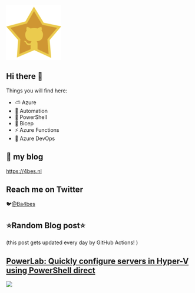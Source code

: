 ![Github Star](Assets/github-stars-logo_Color.png)

## Hi there 👋

Things you will find here:
- ⛅ Azure
- 🚗 Automation
- 🐚 PowerShell
- 💪 Bicep
- ⚡ Azure Functions
- 🚀 Azure DevOps


## 📝 my blog
<https://4bes.nl>

## Reach me on Twitter
🐦[@Ba4bes](https://twitter.com/Ba4bes)

<!---
- 🔭 I’m currently working on ...
- 🌱 I’m currently learning ...
- 👯 I’m looking to collaborate on ...
- 🤔 I’m looking for help with ...
- 💬 Ask me about ...
- 📫 How to reach me: ...
- 😄 Pronouns: ...
- ⚡ Fun fact: I have a standard poodle 🐩

-->

## ⭐Random Blog post⭐

(this post gets updated every day by GitHub Actions! )

<!-- Link -->
## [PowerLab: Quickly configure servers in Hyper-V using PowerShell direct](https://4bes.nl/2019/03/31/powerlab-quickly-create-servers-in-hyperv-using-powershell-direct/)

<a href="https://4bes.nl/2019/03/31/powerlab-quickly-create-servers-in-hyperv-using-powershell-direct/"><img src="https://4bes.nl/2018/10/16/script-download-and-install-powershell-core/" height="250px"></a>

